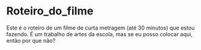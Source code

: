 # Roteiro_do_filme
Este é o roteiro de um filme de curta metragem (até 30 minutos) que estou fazendo. É um trabalho de artes da escola, mas se eu posso colocar aqui, então por que não?

